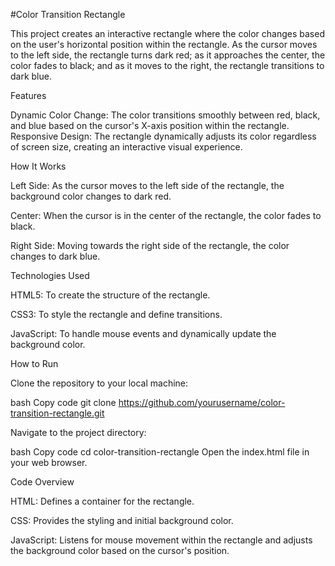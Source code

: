
#Color Transition Rectangle

This project creates an interactive rectangle where the color changes based on the user's horizontal position within the rectangle. As the cursor moves to the left side, the rectangle turns dark red; as it approaches the center, the color fades to black; and as it moves to the right, the rectangle transitions to dark blue.

Features

Dynamic Color Change: The color transitions smoothly between red, black, and blue based on the cursor's X-axis position within the rectangle.
Responsive Design: The rectangle dynamically adjusts its color regardless of screen size, creating an interactive visual experience.


How It Works

Left Side: As the cursor moves to the left side of the rectangle, the background color changes to dark red.

Center: When the cursor is in the center of the rectangle, the color fades to black.

Right Side: Moving towards the right side of the rectangle, the color changes to dark blue.


Technologies Used

HTML5: To create the structure of the rectangle.

CSS3: To style the rectangle and define transitions.

JavaScript: To handle mouse events and dynamically update the background color.


How to Run

Clone the repository to your local machine:

bash
Copy code
git clone https://github.com/yourusername/color-transition-rectangle.git

Navigate to the project directory:

bash
Copy code
cd color-transition-rectangle
Open the index.html file in your web browser.

Code Overview

HTML: Defines a container for the rectangle.

CSS: Provides the styling and initial background color.

JavaScript: Listens for mouse movement within the rectangle and adjusts the background color based on the cursor's position.
